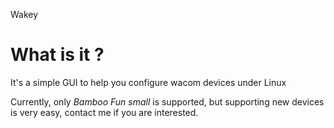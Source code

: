 Wakey
#####


What is it ?
============

It's a simple GUI to help you configure wacom devices under Linux

Currently, only *Bamboo Fun small* is supported, but supporting new devices is very easy, contact me if you are interested.
